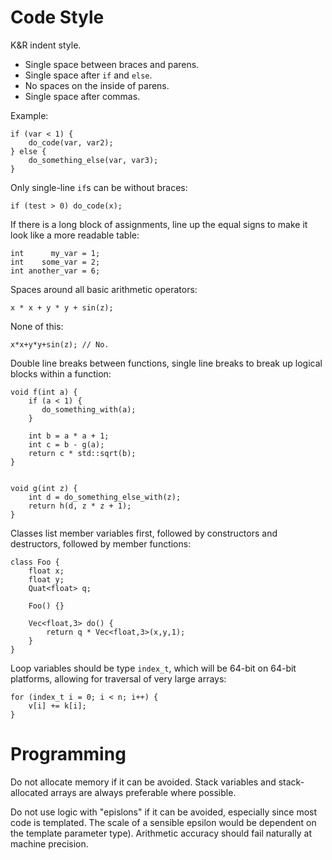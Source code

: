 Code Style
==========

K&R indent style. 

* Single space between braces and parens. 
* Single space after `if` and `else`.
* No spaces on the inside of parens.
* Single space after commas.

Example:

    if (var < 1) {
        do_code(var, var2);
    } else {
        do_something_else(var, var3);
    }

Only single-line `if`s can be without braces:

    if (test > 0) do_code(x);

If there is a long block of assignments, line up the equal signs to make it look like a more readable table:

    int      my_var = 1;
    int    some_var = 2;
    int another_var = 6;

Spaces around all basic arithmetic operators:

    x * x + y * y + sin(z);

None of this:

    x*x+y*y+sin(z); // No.

Double line breaks between functions, single line breaks to break up logical blocks within a function:

    void f(int a) {
        if (a < 1) {
           do_something_with(a);
        }
        
        int b = a * a + 1;
        int c = b - g(a);
        return c * std::sqrt(b);
    }
    
    
    void g(int z) {
        int d = do_something_else_with(z);
        return h(d, z * z + 1);
    }

Classes list member variables first, followed by constructors and destructors, followed by member functions:

    class Foo {
        float x;
        float y;
        Quat<float> q;
        
        Foo() {}
        
        Vec<float,3> do() {
            return q * Vec<float,3>(x,y,1);
        }
    }

Loop variables should be type `index_t`, which will be 64-bit on 64-bit platforms, allowing for traversal of very large arrays:

    for (index_t i = 0; i < n; i++) {
        v[i] += k[i];
    }

Programming
===========

Do not allocate memory if it can be avoided. Stack variables and stack-allocated arrays are always 
preferable where possible.

Do not use logic with "epislons" if it can be avoided, especially since most code is templated.
The scale of a sensible epsilon would be dependent on the template parameter type). Arithmetic
accuracy should fail naturally at machine precision.
